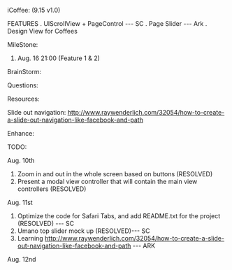 iCoffee: (9.15 v1.0)

FEATURES
	. UIScrollView + PageControl --- SC 
	. Page Slider  --- Ark
	. Design View for Coffees


MileStone:

1. Aug. 16 21:00 (Feature 1 & 2)


BrainStorm:


Questions:


Resources:

Slide out navigation:
http://www.raywenderlich.com/32054/how-to-create-a-slide-out-navigation-like-facebook-and-path

Enhance:



TODO:

Aug. 10th

1. Zoom in and out in the whole screen based on buttons (RESOLVED)
2. Present a modal view controller that will contain the main view controllers (RESOLVED)
	
Aug. 11st

1. Optimize the code for Safari Tabs, and add README.txt for the project (RESOLVED) --- SC
2. Umano top slider mock up (RESOLVED)--- SC
3. Learning http://www.raywenderlich.com/32054/how-to-create-a-slide-out-navigation-like-facebook-and-path	--- ARK

Aug. 12nd


